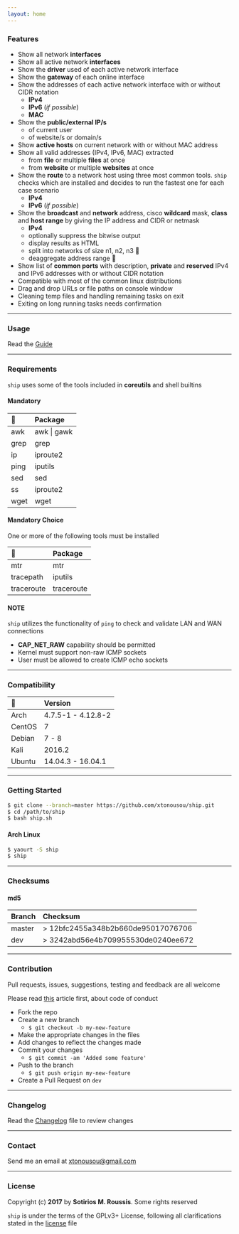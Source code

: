 ```yaml
---
layout: home
---
```


### [](#header-3) Features

* Show all network **interfaces**
* Show all active network **interfaces**
* Show the **driver** used of each active network interface
* Show the **gateway** of each online interface
* Show the addresses of each active network interface with or without CIDR notation
  * **IPv4**
  * **IPv6** (*if possible*)
  * **MAC**
* Show the **public/external IP/s**
  * of current user
  * of website/s or domain/s
* Show **active hosts** on current network with or without MAC address
* Show all valid addresses (IPv4, IPv6, MAC) extracted
  * from **file** or multiple **files** at once
  * from **website** or multiple **websites** at once
* Show the **route** to a network host using three most common tools. `ship` checks which are installed and decides to run the fastest one for each case scenario
  * **IPv4**
  * **IPv6** (*if possible*)
* Show the **broadcast** and **network** address, cisco **wildcard** mask, **class** and **host range** by giving the IP address and CIDR or netmask
  * **IPv4**
  * optionally suppress the bitwise output
  * display results as HTML
  * split into networks of size n1, n2, n3 🚧
  * deaggregate address range 🚧
* Show list of **common ports** with description, **private** and **reserved** IPv4 and IPv6 addresses with or without CIDR notation
* Compatible with most of the common linux distributions
* Drag and drop URLs or file paths on console window
* Cleaning temp files and handling remaining tasks on exit
* Exiting on long running tasks needs confirmation

---      

### [](#header-3) Usage

Read the [Guide](guide)

---

### [](#header-3) Requirements

`ship` uses some of the tools included in **coreutils** and shell builtins

#### [](#header-4) Mandatory

 🔧   | Package      
:-----|:-------------
 awk  | awk \| gawk  
 grep | grep         
 ip   | iproute2     
 ping | iputils      
 sed  | sed          
 ss   | iproute2     
 wget | wget         

#### [](#header-4) Mandatory Choice

One or more of the following tools must be installed

 🔧         | Package      
:-----------|:-------------
 mtr        | mtr          
 tracepath  | iputils      
 traceroute | traceroute   

#### [](#header-4) NOTE

`ship` utilizes the functionality of `ping` to check and validate LAN and WAN connections

* **CAP_NET_RAW** capability should be permitted
* Kernel must support non-raw ICMP sockets
* User must be allowed to create ICMP echo sockets

---

### [](#header-3) Compatibility

 🐧     | Version             
:-------|:--------------------
 Arch   | 4.7.5-1 - 4.12.8-2  
 CentOS | 7                   
 Debian | 7 - 8               
 Kali   | 2016.2              
 Ubuntu | 14.04.3 - 16.04.1   

---

### [](#header-3) Getting Started

```bash
$ git clone --branch=master https://github.com/xtonousou/ship.git
$ cd /path/to/ship
$ bash ship.sh
```

#### [](#header-4) Arch Linux

```bash
$ yaourt -S ship
$ ship
```

---

### [](#header-3) Checksums

#### md5

 Branch | Checksum                         
:-------|:-----------------------------------
 master | > 12bfc2455a348b2b660de95017076706 
 dev    | > 3242abd56e4b709955530de0240ee672 

---

### [](#header-3) Contribution

Pull requests, issues, suggestions, testing and feedback are all welcome

Please read [this](contributing) article first, about code of conduct

* Fork the repo
* Create a new branch
  * `$ git checkout -b my-new-feature`
* Make the appropriate changes in the files
* Add changes to reflect the changes made
* Commit your changes
  * `$ git commit -am 'Added some feature'`
* Push to the branch
  * `$ git push origin my-new-feature`
* Create a Pull Request on `dev`

---

### [](#header-3) Changelog

Read the [Changelog](changelog) file to review changes

---

### [](#header-3) Contact

Send me an email at [xtonousou@gmail.com](mailto:xtonousou@gmail.com)

----

### [](#header-3) License

Copyright (c) **2017** by **Sotirios M. Roussis**. Some rights reserved


`ship` is under the terms of the GPLv3+ License, following all clarifications stated in the [license](license.md) file
